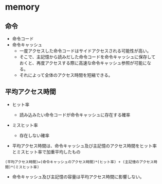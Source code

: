 # memory

## 命令
- 命令コード
- 命令キャッシュ
    - 一度アクセスした命令コードはサイドアクセスされる可能性が高い。
    - そこで、主記憶から読みだした命令コードを命令キャッシュに保存しておくと、再度アクセスする際に高速な命令キャッシュ参照が可能になる。
    - それによって全体のアクセス時間を短縮できる。
    


## 平均アクセス時間
- ヒット率
    - 読み込みたい命令コードが命令キャッシュに存在する確率
- ミスヒット率
    - 存在しない確率

- 平均アクセス時間は、命令キャッシュ及び主記憶のアクセス時間をヒット率とミスヒット率で加重平均したもの

```
(平均アクセス時間)=(命令キャッシュのアクセス時間)*(ヒット率) + (主記憶のアクセス時間)*(ミスヒット率)
```

- 命令キャッシュ及び主記憶の容量は平均アクセス時間に影響しない。

